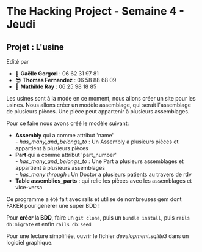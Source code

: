 <h1>The Hacking Project - Semaine 4 - Jeudi</h1>

<h2>Projet : L'usine</h2>

<p>Edité par 
	<ul>
		<li>🤩 <strong>Gaëlle Gorgori</strong> : 06 62 31 97 81</li>
		<li>😎 <strong>Thomas Fernandez</strong> : 06 58 88 68 09</li>
		<li>🤗 <strong>Mathilde Ray</strong> : 06 25 98 18 85</li>
		</ul></p>

<p>Les usines sont à la mode en ce moment, nous allons créer un site pour les usines. Nous allons créer un modèle assemblage, qui serait l'assemblage de plusieurs pièces. Une pièce peut appartenir à plusieurs assemblages.</p>

<p> Pour ce faire nous avons créé le modèle suivant: 
	<ul>
		<li> <strong>Assembly</strong> qui a comme attribut 'name'<br/>
			- <em>has_many_and_belongs_to</em> : Un Assembly a plusieurs pièces et appartient à plusieurs pièces</li>
		<li> <strong>Part</strong> qui a comme attribut 'part_number'<br/>
			- <em>has_many_and_belongs_to</em> : Une Part a plusieurs assemblages et appartient à plusieurs assemblages</li>
			- <em>has_many through</em> : Un Doctor a plusieurs patients au travers de rdv</li>
		<li> <strong>Table assemblies_parts</strong> : qui relie les pièces avec les assemblages et vice-versa</li>
		</ul>
	</p>

<p>Ce programme a été fait avec rails et utilise de nombreuses gem dont FAKER pour générer une super BDD ! </p>

Pour <strong>créer la BDD</strong>, faire un `git clone`, puis un `bundle install`, puis `rails db:migrate` et enfin `rails db:seed`
<p>Pour une lecture simplifiée, ouvrir le fichier <em>development.sqlite3</em> dans un logiciel graphique.</p>
